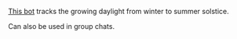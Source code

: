 [This bot](https://t.me/DayIncreaseBot) tracks the growing daylight from winter to summer solstice.

Can also be used in group chats.
